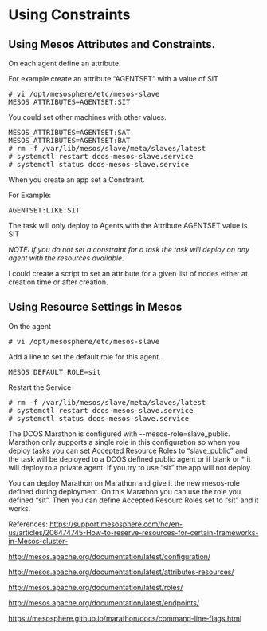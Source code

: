 
# Using Constraints

## Using Mesos Attributes and Constraints.

On each agent define an attribute.

For example create an attribute “AGENTSET” with a value of SIT

<pre>
# vi /opt/mesosphere/etc/mesos-slave
MESOS_ATTRIBUTES=AGENTSET:SIT
</pre>

You could set other machines with other values.

<pre>
MESOS_ATTRIBUTES=AGENTSET:SAT
MESOS_ATTRIBUTES=AGENTSET:BAT
# rm -f /var/lib/mesos/slave/meta/slaves/latest
# systemctl restart dcos-mesos-slave.service
# systemctl status dcos-mesos-slave.service
</pre>

When you create an app set a Constraint.

For Example: 

<pre>
AGENTSET:LIKE:SIT
</pre>

The task will only deploy to Agents with the Attribute AGENTSET value is SIT

_NOTE: If you do not set a constraint for a task the task will deploy on any agent with the resources available._ 

I could create a script to set an attribute for a given list of nodes either at creation time or after creation.

## Using Resource Settings in Mesos

On the agent

<pre>
# vi /opt/mesosphere/etc/mesos-slave
</pre>

Add a line to set the default role for this agent.

<pre>
MESOS_DEFAULT_ROLE=sit
</pre>

Restart the Service

<pre>
# rm -f /var/lib/mesos/slave/meta/slaves/latest
# systemctl restart dcos-mesos-slave.service
# systemctl status dcos-mesos-slave.service
</pre>

The DCOS Marathon is configured with --mesos-role=slave_public.  Marathon only supports a single role in this configuration so when you deploy tasks you can set Accepted Resource Roles to “slave_public” and the task will be deployed to a DCOS defined public agent or if blank or \* it will deploy to a private agent. If you try to use “sit” the app will not deploy.  

You can deploy Marathon on Marathon and give it the new mesos-role defined during deployment.  On this Marathon you can use the role you defined “sit”.  Then you can define Accepted Resourc Roles set to “sit” and it works.

References:
https://support.mesosphere.com/hc/en-us/articles/206474745-How-to-reserve-resources-for-certain-frameworks-in-Mesos-cluster-

http://mesos.apache.org/documentation/latest/configuration/ 

http://mesos.apache.org/documentation/latest/attributes-resources/

http://mesos.apache.org/documentation/latest/roles/ 

http://mesos.apache.org/documentation/latest/endpoints/

https://mesosphere.github.io/marathon/docs/command-line-flags.html 
